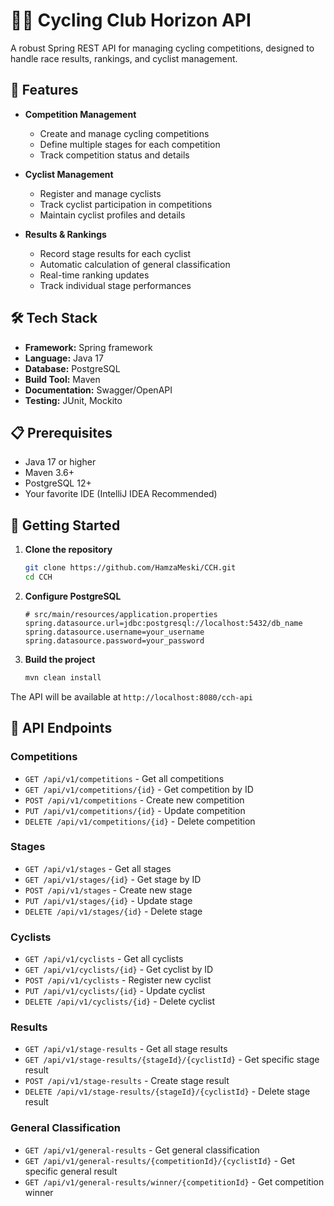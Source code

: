 # 🚴‍♂️ Cycling Club Horizon API

A robust Spring REST API for managing cycling competitions, designed to handle race results, rankings, and cyclist management.

## 🌟 Features

- **Competition Management**
  - Create and manage cycling competitions
  - Define multiple stages for each competition
  - Track competition status and details

- **Cyclist Management**
  - Register and manage cyclists
  - Track cyclist participation in competitions
  - Maintain cyclist profiles and details

- **Results & Rankings**
  - Record stage results for each cyclist
  - Automatic calculation of general classification
  - Real-time ranking updates
  - Track individual stage performances

## 🛠 Tech Stack

- **Framework:** Spring framework 
- **Language:** Java 17
- **Database:** PostgreSQL
- **Build Tool:** Maven
- **Documentation:** Swagger/OpenAPI
- **Testing:** JUnit, Mockito

## 📋 Prerequisites

- Java 17 or higher
- Maven 3.6+
- PostgreSQL 12+
- Your favorite IDE (IntelliJ IDEA Recommended)

## 🚀 Getting Started

1. **Clone the repository**
   ```bash
   git clone https://github.com/HamzaMeski/CCH.git
   cd CCH
   ```

2. **Configure PostgreSQL**
   ```properties
   # src/main/resources/application.properties
   spring.datasource.url=jdbc:postgresql://localhost:5432/db_name
   spring.datasource.username=your_username
   spring.datasource.password=your_password
   ```

3. **Build the project**
   ```bash
   mvn clean install
   ```

The API will be available at `http://localhost:8080/cch-api`

## 🔄 API Endpoints

### Competitions
- `GET /api/v1/competitions` - Get all competitions
- `GET /api/v1/competitions/{id}` - Get competition by ID
- `POST /api/v1/competitions` - Create new competition
- `PUT /api/v1/competitions/{id}` - Update competition
- `DELETE /api/v1/competitions/{id}` - Delete competition

### Stages
- `GET /api/v1/stages` - Get all stages
- `GET /api/v1/stages/{id}` - Get stage by ID
- `POST /api/v1/stages` - Create new stage
- `PUT /api/v1/stages/{id}` - Update stage
- `DELETE /api/v1/stages/{id}` - Delete stage

### Cyclists
- `GET /api/v1/cyclists` - Get all cyclists
- `GET /api/v1/cyclists/{id}` - Get cyclist by ID
- `POST /api/v1/cyclists` - Register new cyclist
- `PUT /api/v1/cyclists/{id}` - Update cyclist
- `DELETE /api/v1/cyclists/{id}` - Delete cyclist

### Results
- `GET /api/v1/stage-results` - Get all stage results
- `GET /api/v1/stage-results/{stageId}/{cyclistId}` - Get specific stage result
- `POST /api/v1/stage-results` - Create stage result
- `DELETE /api/v1/stage-results/{stageId}/{cyclistId}` - Delete stage result

### General Classification
- `GET /api/v1/general-results` - Get general classification
- `GET /api/v1/general-results/{competitionId}/{cyclistId}` - Get specific general result
- `GET /api/v1/general-results/winner/{competitionId}` - Get competition winner


